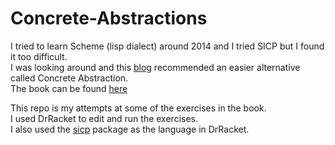 # Concrete-Abstractions
I tried to learn Scheme (lisp dialect) around 2014 and I tried SICP but I found it too difficult.  
I was looking around and this [blog](https://jaortega.wordpress.com/2007/01/31/a-scheme-bookshelf/) recommended an easier alternative called Concrete Abstraction.  
The book can be found [here](https://gustavus.edu/academics/departments/mathematics-computer-science-and-statistics/max/concrete-abstractions.html)  

This repo is my attempts at some of the exercises in the book.  
I used DrRacket to edit and run the exercises.  
I also used the [sicp](https://docs.racket-lang.org/sicp-manual/Installation.html) package as the language in DrRacket.  
